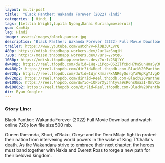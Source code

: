 ```yaml
---
layout: multi-post
title:  "Black Panther: Wakanda Forever (2022) Hindi"
categories: [ Hindi ]
tags: [Letitia Wright,Lupita Nyong,Danai Gurira,movierulz]
qua: CamRip
lag: Hindi
image: assets/images/block-pantar.jpg
description: "Black Panther: Wakanda Forever (2022) Full Movie Download and watch online 720p low file size 500 mb."
trailer: https://www.youtube.com/watch?v=RlOB3UALvrQ
480p: https://mdisk.thopdbapp.workers.dev/?url=qSngiH
720p: https://mdisk.thopdbapp.workers.dev/?url=ZVbtqG
1080p: https://mdisk.thopdbapp.workers.dev/?url=23QlYY
dw480p: https://reel.thopdb.com/dw?id=1Hq-LiPqp-0S2IlfxDdH7Mn5unHOaSy3U
dw480p2: https://reel.thopdb.com/dir?id=Reel.thopdb.com-Black%20Panther:%20Wakanda%20Forever%20V2%20(2022)%20Hindi%20Dubbed%20Full%20Movie%20PreDVD%20480p.mkv
dw720p: https://reel.thopdb.com/dw?id=1Wjnk4marMxANR6yQorqYaP6pRgYJvgKv
dw720p2: https://reel.thopdb.com/dir?id=Reel.thopdb.com-Black%20Panther:%20Wakanda%20Forever%20(2022)%20Hindi%20Dubbed%20Full%20Movie%20PreDVD720p%20HEVC.mkv
dw1080p: https://reel.thopdb.com/dw?id=1OP5rXyJhhtyva9sR6ns0maZI-OmVXxq-
dw1080p2: https://reel.thopdb.com/dir?id=Reel.thopdb.com-Black%20Panther:%20Wakanda%20Forever%20V2%20(2022)%20Hindi%20Dubbed%20Full%20Movie%20PreDVD%201080p.mkv
dir: Ryan Coogler
---
```


### Story Line:
Black Panther: Wakanda Forever (2022) Full Movie Download and watch online 720p low file size 500 mb.

Queen Ramonda, Shuri, M'Baku, Okoye and the Dora Milaje fight to protect their nation from intervening world powers in the wake of King T'Challa's death. As the Wakandans strive to embrace their next chapter, the heroes must band together with Nakia and Everett Ross to forge a new path for their beloved kingdom.





